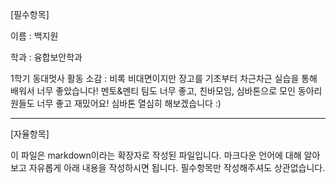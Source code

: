[필수항목] 

이름 : 백지원

학과 : 융합보안학과

1학기 동대멋사 활동 소감 : 비록 비대면이지만 장고를 기초부터 차근차근 실습을 통해 배워서 너무 좋았습니다!
멘토&멘티 팀도 너무 좋고, 친바모임, 심바톤으로 모인 동아리원들도 너무 좋고 재밌어요! 심바톤 열심히 해보겠습니다 :)

---

[자율항목]

이 파일은 markdown이라는 확장자로 작성된 파일입니다. 마크다운 언어에 대해 알아보고 자유롭게 아래 내용을 작성하시면 됩니다. 필수항목만 작성해주셔도 상관없습니다.